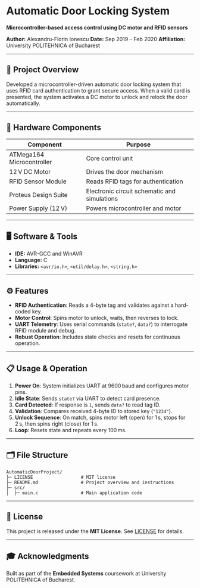 # Automatic Door Locking System

**Microcontroller-based access control using DC motor and RFID sensors**

**Author:** Alexandru-Florin Ionescu
**Date:** Sep 2019 – Feb 2020
**Affiliation:** University POLITEHNICA of Bucharest

---

## 🚀 Project Overview

Developed a microcontroller-driven automatic door locking system that uses RFID card authentication to grant secure access. When a valid card is presented, the system activates a DC motor to unlock and relock the door automatically.

---

## 🔧 Hardware Components

| Component                 | Purpose                                      |
| ------------------------- | -------------------------------------------- |
| ATMega164 Microcontroller | Core control unit                            |
| 12 V DC Motor             | Drives the door mechanism                    |
| RFID Sensor Module        | Reads RFID tags for authentication           |
| Proteus Design Suite      | Electronic circuit schematic and simulations |
| Power Supply (12 V)       | Powers microcontroller and motor             |

---

## 🖥️ Software & Tools

* **IDE:** AVR-GCC and WinAVR
* **Language:** C
* **Libraries:** `<avr/io.h>`, `<util/delay.h>`, `<string.h>`

---

## ⚙️ Features

* **RFID Authentication**: Reads a 4-byte tag and validates against a hard-coded key.
* **Motor Control**: Spins motor to unlock, waits, then reverses to lock.
* **UART Telemetry**: Uses serial commands (`state?`, `data?`) to interrogate RFID module and debug.
* **Robust Operation**: Includes state checks and resets for continuous operation.

---

## 📋 Usage & Operation

1. **Power On**: System initializes UART at 9600 baud and configures motor pins.
2. **Idle State**: Sends `state?` via UART to detect card presence.
3. **Card Detected**: If response is `1`, sends `data?` to read tag ID.
4. **Validation**: Compares received 4-byte ID to stored key (`"1234"`).
5. **Unlock Sequence**: On match, spins motor left (open) for 1 s, stops for 2 s, then spins right (close) for 1 s.
6. **Loop**: Resets state and repeats every 100 ms.

---

## 🗂️ File Structure

```
AutomaticDoorProject/
├─ LICENSE                  # MIT license
├─ README.md                # Project overview and instructions
├─ src/
│  ├─ main.c                # Main application code
```

---

## 📜 License

This project is released under the **MIT License**. See [LICENSE](LICENSE) for details.

---

## 🎓 Acknowledgments

Built as part of the **Embedded Systems** coursework at University POLITEHNICA of Bucharest.
